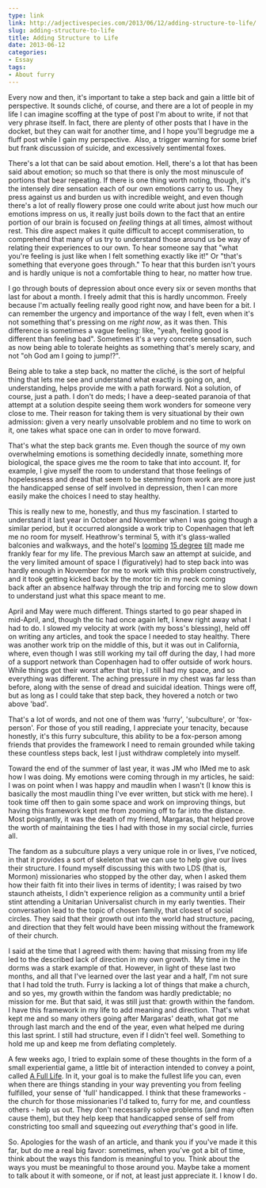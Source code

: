 ```yaml
---
type: link
link: http://adjectivespecies.com/2013/06/12/adding-structure-to-life/
slug: adding-structure-to-life
title: Adding Structure to Life
date: 2013-06-12
categories:
- Essay
tags:
- About furry
---
```


Every now and then, it's important to take a step back and gain a little bit of
perspective. It sounds cliché, of course, and there are a lot of people in my
life I can imagine scoffing at the type of post I'm about to write, if not that
very phrase itself. In fact, there are plenty of other posts that I have in the
docket, but they can wait for another time, and I hope you'll begrudge me a
fluff post while I gain my perspective.  Also, a trigger warning for some brief
but frank discussion of suicide, and excessively sentimental foxes.<!--more-->

There's a lot that can be said about emotion. Hell, there's a lot that has been
said about emotion; so much so that there is only the most minuscule of portions
that bear repeating. If there is one thing worth noting, though, it's the
intensely dire sensation each of our own emotions carry to us. They press
against us and burden us with incredible weight, and even though there's a lot
of really flowery prose one could write about just how much our emotions impress
on us, it really just boils down to the fact that an entire portion of our brain
is focused on *feeling* things at all times, almost without rest. This
dire aspect makes it quite difficult to accept commiseration, to comprehend that
many of us try to understand those around us be way of relating their
experiences to our own. To hear someone say that "what you're feeling is just
like when I felt something exactly like it!" Or "that's something that everyone
goes through." To hear that this burden isn't yours and is hardly unique is not
a comfortable thing to hear, no matter how true.

I go through bouts of depression about once every six or seven months that last
for about a month. I freely admit that this is hardly uncommon. Freely because
I'm actually feeling really good right now, and have been for a bit. I can
remember the urgency and importance of the way I felt, even when it's not
something that's pressing on me *right now*, as it was then. This
difference is sometimes a vague feeling: like, "yeah, feeling good is different
than feeling bad". Sometimes it's a very concrete sensation, such as now being
able to tolerate heights as something that's merely scary, and not "oh God am I
going to jump!?".

Being able to take a step back, no matter the cliché, is the sort of helpful
thing that lets me see and understand what exactly is going on, and,
understanding, helps provide me with a path forward. Not a solution, of course,
just a path. I don't do meds; I have a deep-seated paranoia of that attempt at a
solution despite seeing them work wonders for someone very close to me. Their
reason for taking them is very situational by their own admission: given a very
nearly unsolvable problem and no time to work on it, one takes what space one
can in order to move forward.

That's what the step back grants me. Even though the source of my own
overwhelming emotions is something decidedly innate, something more biological,
the space gives me the room to take that into account. If, for example, I give
myself the room to understand that those feelings of hopelessness and dread that
seem to be stemming from work are more just the handicapped sense of self
involved in depression, then I can more easily make the choices I need to stay
healthy.

This is really new to me, honestly, and thus my fascination. I started to
understand it last year in October and November when I was going though a
similar period, but it occurred alongside a work trip to Copenhagen that left me
no room for myself. Heathrow's terminal 5, with it's glass-walled balconies and
walkways, and the hotel's
[looming](http://www.flickr.com/photos/ranna/8128316641/) [15
degree](http://www.flickr.com/photos/ranna/8128342888/)
[tilt](http://www.flickr.com/photos/ranna/8164105438/) made me frankly fear for
my life. The previous March saw an attempt at suicide, and the very limited
amount of space I (figuratively) had to step back into was hardly enough in
November for me to work with this problem constructively, and it took getting
kicked back by the motor tic in my neck coming back after an absence halfway
through the trip and forcing me to slow down to understand just what this space
meant to me.

April and May were much different. Things started to go pear shaped in
mid-April, and, though the tic had once again left, I knew right away what I had
to do. I slowed my velocity at work (with my boss's blessing), held off on
writing any articles, and took the space I needed to stay healthy. There was
another work trip on the middle of this, but it was out in California, where,
even though I was still working my tail off during the day, I had more of a
support network than Copenhagen had to offer outside of work hours. While things
got their worst after that trip, I still had my space, and so everything was
different. The aching pressure in my chest was far less than before, along with
the sense of dread and suicidal ideation. Things were off, but as long as I
could take that step back, they hovered a notch or two above 'bad'.

That's a lot of words, and not one of them was 'furry', 'subculture', or
'fox-person'. For those of you still reading, I appreciate your tenacity,
because honestly, it's this furry subculture, this ability to be a fox-person
among friends that provides the framework I need to remain grounded while taking
these countless steps back, lest I just withdraw completely into myself.

Toward the end of the summer of last year, it was JM who IMed me to ask how I
was doing. My emotions were coming through in my articles, he said: I was on
point when I was happy and maudlin when I wasn't (I know this is basically the
most maudlin thing I've ever written, but stick with me here). I took time off
then to gain some space and work on improving things, but having this framework
kept me from zooming off to far into the distance. Most poignantly, it was the
death of my friend, Margaras, that helped prove the worth of maintaining the
ties I had with those in my social circle, furries all.

The fandom as a subculture plays a very unique role in or lives, I've noticed,
in that it provides a sort of skeleton that we can use to help give our lives
their structure. I found myself discussing this with two LDS (that is, Mormon)
missionaries who stopped by the other day, when I asked them how their faith fit
into their lives in terms of identity; I was raised by two staunch atheists, I
didn't experience religion as a community until a brief stint attending a
Unitarian Universalist church in my early twenties. Their conversation lead to
the topic of chosen family, that closest of social circles. They said that their
growth out into the world had structure, pacing, and direction that they felt
would have been missing without the framework of their church.

I said at the time that I agreed with them: having that missing from my life led
to the described lack of direction in my own growth.  My time in the dorms was a
stark example of that. However, in light of these last two months, and all that
I've learned over the last year and a half, I'm not sure that I had told the
truth. Furry is lacking a lot of things that make a church, and so yes, my
growth within the fandom was hardly predictable; no mission for me. But that
said, it was still just that: growth within the fandom. I have this framework in
my life to add meaning and direction. That's what kept me and so many others
going after Margaras' death, what got me through last march and the end of the
year, even what helped me during this last sprint. I still had structure, even
if I didn't feel well.  Something to hold me up and keep me from deflating
completely.

A few weeks ago, I tried to explain some of these thoughts in the form of a
small experiential game, a little bit of interaction intended to convey a point,
called [A Full Life](http://a-full-life.drab-makyo.com/). In it, your goal is to
make the fullest life you can, even when there are things standing in your way
preventing you from feeling fulfilled, your sense of 'full' handicapped. I think
that these frameworks - the church for those missionaries I'd talked to, furry
for me, and countless others - help us out. They don't necessarily solve
problems (and may often cause them), but they help keep that handicapped sense
of self from constricting too small and squeezing out *everything* that's good
in life.

So. Apologies for the wash of an article, and thank you if you've made it this
far, but do me a real big favor: sometimes, when you've got a bit of time, think
about the ways this fandom is meaningful to you. Think about the ways you must
be meaningful to those around you. Maybe take a moment to talk about it with
someone, or if not, at least just appreciate it. I know I do.
